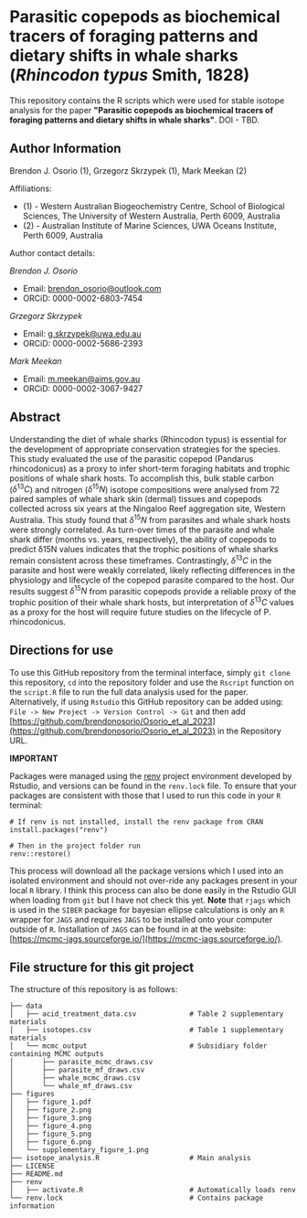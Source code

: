 # Parasitic copepods as biochemical tracers of foraging patterns and dietary shifts in whale sharks (*Rhincodon typus* Smith, 1828)

This repository contains the R scripts which were used for stable isotope analysis for the paper **"Parasitic copepods as biochemical tracers of foraging patterns and dietary shifts in whale sharks"**.
DOI - TBD.

## Author Information
Brendon J. Osorio (1), Grzegorz Skrzypek (1), Mark Meekan (2)

Affiliations:
* (1) - Western Australian Biogeochemistry Centre, School of Biological Sciences, The University of Western Australia, Perth 6009, Australia 
* (2) - Australian Institute of Marine Sciences, UWA Oceans Institute, Perth 6009, Australia

Author contact details:

*Brendon J. Osorio*
* Email: brendon_osorio@outlook.com
* ORCiD: 0000-0002-6803-7454

*Grzegorz Skrzypek*
* Email: g.skrzypek@uwa.edu.au
* ORCiD: 0000-0002-5686-2393

*Mark Meekan*
* Email: m.meekan@aims.gov.au
* ORCiD: 0000-0002-3067-9427

## Abstract

Understanding the diet of whale sharks (Rhincodon typus) is essential for the development of appropriate conservation strategies for the species. This study evaluated the use of the parasitic copepod (Pandarus rhincodonicus) as a proxy to infer short-term foraging habitats and trophic positions of whale shark hosts. To accomplish this, bulk stable carbon ($\delta^{13}C$) and nitrogen ($\delta^{15}N$) isotope compositions were analysed from 72 paired samples of whale shark skin (dermal) tissues and copepods collected across six years at the Ningaloo Reef aggregation site, Western Australia. This study found that $\delta^{15}N$ from parasites and whale shark hosts were strongly correlated. As turn-over times of the parasite and whale shark differ (months vs. years, respectively), the ability of copepods to predict δ15N values indicates that the trophic positions of whale sharks remain consistent across these timeframes. Contrastingly, $\delta^{13}C$ in the parasite and host were weakly correlated, likely reflecting differences in the physiology and lifecycle of the copepod parasite compared to the host. Our results suggest $\delta^{15}N$ from parasitic copepods provide a reliable proxy of the trophic position of their whale shark hosts, but interpretation of $\delta^{13}C$ values as a proxy for the host will require future studies on the lifecycle of P. rhincodonicus.

## Directions for use

To use this GitHub repository from the terminal interface, simply `git clone` this repository, `cd` into the repository folder  and use the `Rscript` function on the `script.R` file to run the full data analysis used for the paper.
Alternatively, if using `Rstudio` this GitHub repository can be added using: `File -> New Project -> Version Control -> Git` and then add [https://github.com/brendonosorio/Osorio_et_al_2023](https://github.com/brendonosorio/Osorio_et_al_2023) in the Repository URL.

**IMPORTANT**

Packages were managed using the [renv](https://rstudio.github.io/renv/index.html) project environment developed by Rstudio, and versions can be found in the `renv.lock` file. To ensure that your packages are consistent with those that I used to run this code in your `R` terminal:

```
# If renv is not installed, install the renv package from CRAN
install.packages("renv")

# Then in the project folder run
renv::restore()
```

This process will download all the package versions which I used into an isolated environment and should not over-ride any packages present in your local `R` library.
I think this process can also be done easily in the Rstudio GUI when loading from `git` but I have not check this yet.
**Note** that `rjags` which is used in the `SIBER` package for bayesian ellipse calculations is only an `R` wrapper for `JAGS` and requires `JAGS` to be installed onto your computer outside of `R`.
Installation of `JAGS` can be found in at the website: [https://mcmc-jags.sourceforge.io/](https://mcmc-jags.sourceforge.io/).

## File structure for this git project

The structure of this repository is as follows:

```
├── data
│   ├── acid_treatment_data.csv             # Table 2 supplementary materials
│   ├── isotopes.csv                        # Table 1 supplementary materials
│   └── mcmc_output                         # Subsidiary folder containing MCMC outputs
│       ├── parasite_mcmc_draws.csv
│       ├── parasite_mf_draws.csv
│       ├── whale_mcmc_draws.csv
│       └── whale_mf_draws.csv
├── figures
│   ├── figure_1.pdf
│   ├── figure_2.png
│   ├── figure_3.png
│   ├── figure_4.png
│   ├── figure_5.png
│   ├── figure_6.png
│   └── supplementary_figure_1.png
├── isotope_analysis.R                      # Main analysis 
├── LICENSE
├── README.md
├── renv
│   ├── activate.R                          # Automatically loads renv
└── renv.lock                               # Contains package information
```

